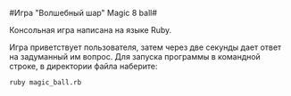 #Игра "Волшебный шар" Magic 8 ball#

Консольная игра написана на языке Ruby.

Игра приветствует пользователя, затем через две секунды дает ответ на задуманный им вопрос.
Для запуска программы в командной строке, в директории файла наберите: 

  ```
  ruby magic_ball.rb
  ```
